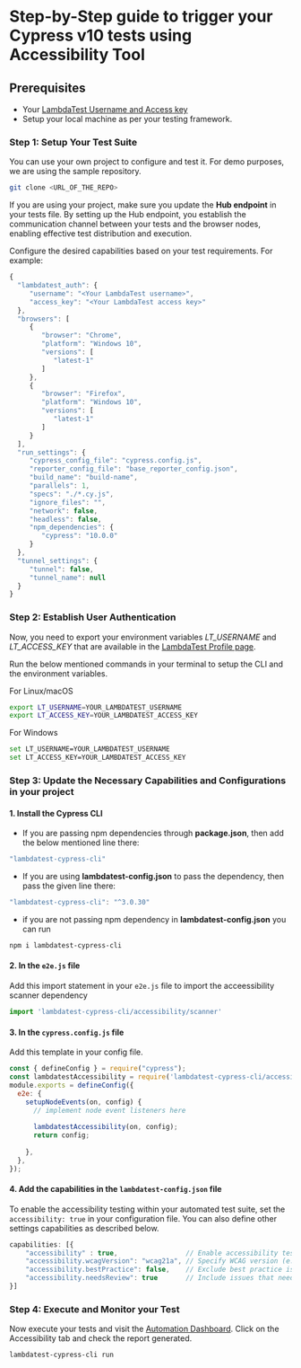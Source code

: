 # Step-by-Step guide to trigger your Cypress v10 tests using Accessibility Tool

## Prerequisites

- Your [LambdaTest Username and Access key](/support/docs/using-environment-variables-for-authentication-credentials/)
- Setup your local machine as per your testing framework.

### Step 1: Setup Your Test Suite

You can use your own project to configure and test it. For demo purposes, we are using the sample repository.

```bash
git clone <URL_OF_THE_REPO>
```

If you are using your project, make sure you update the **Hub endpoint** in your tests file. By setting up the Hub endpoint, you establish the communication channel between your tests and the browser nodes, enabling effective test distribution and execution.

Configure the desired capabilities based on your test requirements. For example:

```javascript title="lambdatest-config.json"
{
  "lambdatest_auth": {
     "username": "<Your LambdaTest username>",
     "access_key": "<Your LambdaTest access key>"
  },
  "browsers": [
     {
        "browser": "Chrome",
        "platform": "Windows 10",
        "versions": [
           "latest-1"
        ]
     },
     {
        "browser": "Firefox",
        "platform": "Windows 10",
        "versions": [
           "latest-1"
        ]
     }
  ],
  "run_settings": {
     "cypress_config_file": "cypress.config.js",
     "reporter_config_file": "base_reporter_config.json",
     "build_name": "build-name",
     "parallels": 1,
     "specs": "./*.cy.js",
     "ignore_files": "",
     "network": false,
     "headless": false,
     "npm_dependencies": {
        "cypress": "10.0.0"
     }
  },
  "tunnel_settings": {
     "tunnel": false,
     "tunnel_name": null
  }
}
```

### Step 2: Establish User Authentication

Now, you need to export your environment variables *LT_USERNAME* and *LT_ACCESS_KEY* that are available in the [LambdaTest Profile page](https://accounts.lambdatest.com/detail/profile).

Run the below mentioned commands in your terminal to setup the CLI and the environment variables.

For Linux/macOS

```bash
export LT_USERNAME=YOUR_LAMBDATEST_USERNAME
export LT_ACCESS_KEY=YOUR_LAMBDATEST_ACCESS_KEY
```

For Windows

```bash
set LT_USERNAME=YOUR_LAMBDATEST_USERNAME
set LT_ACCESS_KEY=YOUR_LAMBDATEST_ACCESS_KEY
```

### Step 3: Update the Necessary Capabilities and Configurations in your project

#### 1. Install the Cypress CLI

- If you are passing npm dependencies through **package.json**, then add the below mentioned line there:

```javascript title="package.json"
"lambdatest-cypress-cli"
```

- If you are using **lambdatest-config.json** to pass the dependency, then pass the given line there:

```javascript title="lambdatest-config.json"
"lambdatest-cypress-cli": "^3.0.30"
```

- if you are not passing npm dependency in **lambdatest-config.json** you can run

```bash
npm i lambdatest-cypress-cli   
```

#### 2. In the `e2e.js` file

Add this import statement in your `e2e.js` file to import the acceessibility scanner dependency

```javascript
import 'lambdatest-cypress-cli/accessibility/scanner'
```

#### 3. In the `cypress.config.js` file

Add this template in your config file.

```javascript title="cypress.config.js"
const { defineConfig } = require("cypress");
const lambdatestAccessibility = require('lambdatest-cypress-cli/accessibility/plugin');
module.exports = defineConfig({
  e2e: {
    setupNodeEvents(on, config) {
      // implement node event listeners here
      
      lambdatestAccessibility(on, config);
      return config;
      
    },
  },
});
```

#### 4. Add the capabilities in the `lambdatest-config.json` file

To enable the accessibility testing within your automated test suite, set the `accessibility: true` in your configuration file. You can also define other settings capabilities as described below.

```javascript title="lambdatest-config.json"
capabilities: [{
    "accessibility" : true,                 // Enable accessibility testing
    "accessibility.wcagVersion": "wcag21a", // Specify WCAG version (e.g., WCAG 2.1 Level A)
    "accessibility.bestPractice": false,    // Exclude best practice issues from results
    "accessibility.needsReview": true       // Include issues that need review
}]
```

### Step 4: Execute and Monitor your Test

Now execute your tests and visit the [Automation Dashboard](https://accounts.lambdatest.com/dashboard). Click on the Accessibility tab and check the report generated.

```bash
lambdatest-cypress-cli run
```

